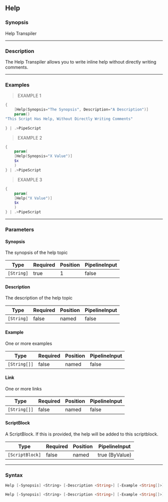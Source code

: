 Help
----




### Synopsis
Help Transpiler



---


### Description

The Help Transpiler allows you to write inline help without directly writing comments.



---


### Examples
> EXAMPLE 1

```PowerShell
{
    [Help(Synopsis="The Synopsis", Description="A Description")]
    param()
"This Script Has Help, Without Directly Writing Comments"
    
} | .>PipeScript
```
> EXAMPLE 2

```PowerShell
{
    param(
    [Help(Synopsis="X Value")]
    $x
    )
} | .>PipeScript
```
> EXAMPLE 3

```PowerShell
{
    param(
    [Help("X Value")]
    $x
    )
} | .>PipeScript
```


---


### Parameters
#### **Synopsis**

The synopsis of the help topic






|Type      |Required|Position|PipelineInput|
|----------|--------|--------|-------------|
|`[String]`|true    |1       |false        |



#### **Description**

The description of the help topic






|Type      |Required|Position|PipelineInput|
|----------|--------|--------|-------------|
|`[String]`|false   |named   |false        |



#### **Example**

One or more examples






|Type        |Required|Position|PipelineInput|
|------------|--------|--------|-------------|
|`[String[]]`|false   |named   |false        |



#### **Link**

One or more links






|Type        |Required|Position|PipelineInput|
|------------|--------|--------|-------------|
|`[String[]]`|false   |named   |false        |



#### **ScriptBlock**

A ScriptBlock.  If this is provided, the help will be added to this scriptblock.






|Type           |Required|Position|PipelineInput |
|---------------|--------|--------|--------------|
|`[ScriptBlock]`|false   |named   |true (ByValue)|





---


### Syntax
```PowerShell
Help [-Synopsis] <String> [-Description <String>] [-Example <String[]>] [-Link <String[]>] [<CommonParameters>]
```
```PowerShell
Help [-Synopsis] <String> [-Description <String>] [-Example <String[]>] [-Link <String[]>] [-ScriptBlock <ScriptBlock>] [<CommonParameters>]
```
